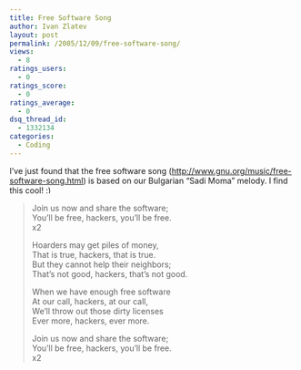 ```yaml
---
title: Free Software Song
author: Ivan Zlatev
layout: post
permalink: /2005/12/09/free-software-song/
views:
  - 8
ratings_users:
  - 0
ratings_score:
  - 0
ratings_average:
  - 0
dsq_thread_id:
  - 1332134
categories:
  - Coding
---
```

I&#8217;ve just found that the free software song (http://www.gnu.org/music/free-software-song.html) is based on our Bulgarian &#8220;Sadi Moma&#8221; melody. I find this cool! <img src="http://ivanz.com/wp-includes/images/smilies/simple-smile.png" alt=":)" class="wp-smiley" style="height: 1em; max-height: 1em;" />

> Join us now and share the software;  
> You&#8217;ll be free, hackers, you&#8217;ll be free.  
> x2
> 
> Hoarders may get piles of money,  
> That is true, hackers, that is true.  
> But they cannot help their neighbors;  
> That&#8217;s not good, hackers, that&#8217;s not good.
> 
> When we have enough free software  
> At our call, hackers, at our call,  
> We&#8217;ll throw out those dirty licenses  
> Ever more, hackers, ever more.
> 
> Join us now and share the software;  
> You&#8217;ll be free, hackers, you&#8217;ll be free.  
> x2